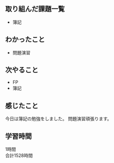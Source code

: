 ## 取り組んだ課題一覧
- 簿記

## わかったこと
- 問題演習

## 次やること
- FP
- 簿記

## 感じたこと
今日は簿記の勉強をしました。
問題演習頑張ります。

## 学習時間
1時間<br />
合計1528時間
